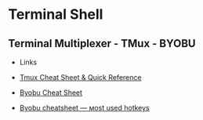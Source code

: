 # Terminal Shell

## Terminal Multiplexer - TMux - BYOBU

* Links

* [Tmux Cheat Sheet & Quick Reference](https://tmuxcheatsheet.com/)
* [Byobu Cheat Sheet](https://openclipart.org/pdf/250251/Byobu-Keybindings.pdf)
* [Byobu cheatsheet — мost used hotkeys](https://medium.com/russian-it-stories/byobu-cheatsheet-%D0%BCost-used-hotkeys-5a8bbd8476fd)